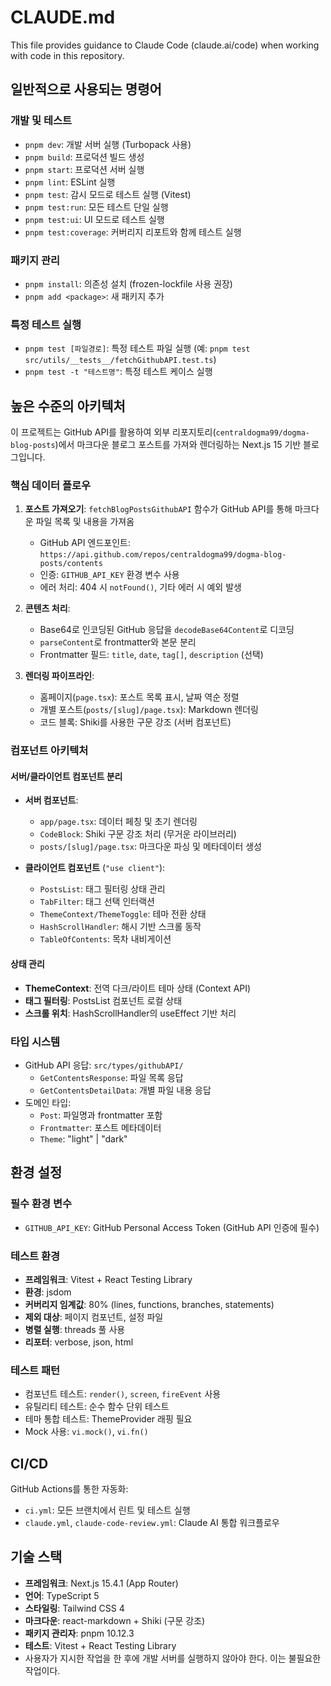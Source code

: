 # CLAUDE.md

This file provides guidance to Claude Code (claude.ai/code) when working with code in this repository.

## 일반적으로 사용되는 명령어

### 개발 및 테스트
- `pnpm dev`: 개발 서버 실행 (Turbopack 사용)
- `pnpm build`: 프로덕션 빌드 생성
- `pnpm start`: 프로덕션 서버 실행
- `pnpm lint`: ESLint 실행
- `pnpm test`: 감시 모드로 테스트 실행 (Vitest)
- `pnpm test:run`: 모든 테스트 단일 실행
- `pnpm test:ui`: UI 모드로 테스트 실행
- `pnpm test:coverage`: 커버리지 리포트와 함께 테스트 실행

### 패키지 관리
- `pnpm install`: 의존성 설치 (frozen-lockfile 사용 권장)
- `pnpm add <package>`: 새 패키지 추가

### 특정 테스트 실행
- `pnpm test [파일경로]`: 특정 테스트 파일 실행 (예: `pnpm test src/utils/__tests__/fetchGithubAPI.test.ts`)
- `pnpm test -t "테스트명"`: 특정 테스트 케이스 실행

## 높은 수준의 아키텍처

이 프로젝트는 GitHub API를 활용하여 외부 리포지토리(`centraldogma99/dogma-blog-posts`)에서 마크다운 블로그 포스트를 가져와 렌더링하는 Next.js 15 기반 블로그입니다.

### 핵심 데이터 플로우

1. **포스트 가져오기**: `fetchBlogPostsGithubAPI` 함수가 GitHub API를 통해 마크다운 파일 목록 및 내용을 가져옴
   - GitHub API 엔드포인트: `https://api.github.com/repos/centraldogma99/dogma-blog-posts/contents`
   - 인증: `GITHUB_API_KEY` 환경 변수 사용
   - 에러 처리: 404 시 `notFound()`, 기타 에러 시 예외 발생

2. **콘텐츠 처리**: 
   - Base64로 인코딩된 GitHub 응답을 `decodeBase64Content`로 디코딩
   - `parseContent`로 frontmatter와 본문 분리
   - Frontmatter 필드: `title`, `date`, `tag[]`, `description` (선택)

3. **렌더링 파이프라인**: 
   - 홈페이지(`page.tsx`): 포스트 목록 표시, 날짜 역순 정렬
   - 개별 포스트(`posts/[slug]/page.tsx`): Markdown 렌더링
   - 코드 블록: Shiki를 사용한 구문 강조 (서버 컴포넌트)

### 컴포넌트 아키텍처

#### 서버/클라이언트 컴포넌트 분리
- **서버 컴포넌트**: 
  - `app/page.tsx`: 데이터 페칭 및 초기 렌더링
  - `CodeBlock`: Shiki 구문 강조 처리 (무거운 라이브러리)
  - `posts/[slug]/page.tsx`: 마크다운 파싱 및 메타데이터 생성
  
- **클라이언트 컴포넌트** (`"use client"`):
  - `PostsList`: 태그 필터링 상태 관리
  - `TabFilter`: 태그 선택 인터랙션
  - `ThemeContext/ThemeToggle`: 테마 전환 상태
  - `HashScrollHandler`: 해시 기반 스크롤 동작
  - `TableOfContents`: 목차 내비게이션

#### 상태 관리
- **ThemeContext**: 전역 다크/라이트 테마 상태 (Context API)
- **태그 필터링**: PostsList 컴포넌트 로컬 상태
- **스크롤 위치**: HashScrollHandler의 useEffect 기반 처리

### 타입 시스템

- GitHub API 응답: `src/types/githubAPI/`
  - `GetContentsResponse`: 파일 목록 응답
  - `GetContentsDetailData`: 개별 파일 내용 응답
- 도메인 타입:
  - `Post`: 파일명과 frontmatter 포함
  - `Frontmatter`: 포스트 메타데이터
  - `Theme`: "light" | "dark"

## 환경 설정

### 필수 환경 변수
- `GITHUB_API_KEY`: GitHub Personal Access Token (GitHub API 인증에 필수)

### 테스트 환경
- **프레임워크**: Vitest + React Testing Library
- **환경**: jsdom
- **커버리지 임계값**: 80% (lines, functions, branches, statements)
- **제외 대상**: 페이지 컴포넌트, 설정 파일
- **병렬 실행**: threads 풀 사용
- **리포터**: verbose, json, html

### 테스트 패턴
- 컴포넌트 테스트: `render()`, `screen`, `fireEvent` 사용
- 유틸리티 테스트: 순수 함수 단위 테스트
- 테마 통합 테스트: ThemeProvider 래핑 필요
- Mock 사용: `vi.mock()`, `vi.fn()`

## CI/CD

GitHub Actions를 통한 자동화:
- `ci.yml`: 모든 브랜치에서 린트 및 테스트 실행
- `claude.yml`, `claude-code-review.yml`: Claude AI 통합 워크플로우

## 기술 스택
- **프레임워크**: Next.js 15.4.1 (App Router)
- **언어**: TypeScript 5
- **스타일링**: Tailwind CSS 4
- **마크다운**: react-markdown + Shiki (구문 강조)
- **패키지 관리자**: pnpm 10.12.3
- **테스트**: Vitest + React Testing Library
- 사용자가 지시한 작업을 한 후에 개발 서버를 실행하지 않아야 한다. 이는 불필요한 작업이다.